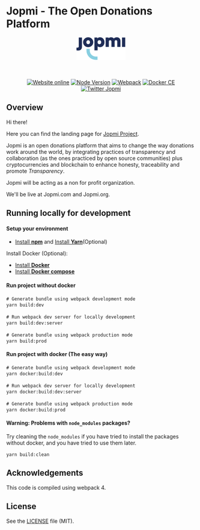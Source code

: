 # Jopmi - The Open Donations Platform
<div align="center">
  <a href="https://jopmi.com">
    <img width="130" src="src/images/logo_jopmi.svg">
  </a>
  <br/>
  <br/>
  <br/>
  
  [![Website online](https://img.shields.io/badge/website-online-brightgreen.svg)](https://jopmi.org/)
  [![Node Version](https://img.shields.io/badge/node-%3E%3D6.11.5-brightgreen.svg)](https://nodejs.org/en/)
  [![Webpack](https://img.shields.io/badge/webpack-%3E%3D4.16.5-blue.svg)](https://www.npmjs.com/package/webpack)
  [![Docker CE](https://img.shields.io/badge/docker-estable--18.09-lightgrey.svg)](https://docs.docker.com/install/#supported-platforms)
  [![Twitter Jopmi](https://img.shields.io/twitter/url/http/shields.io.svg?style=social)](https://twitter.com/wearejopmi)
</div>

## Overview

Hi there!

Here you can find the landing page for [Jopmi Project](https://github.com/RockaLabs/jopmi).

Jopmi is an open donations platform that aims to change the way donations work around the world, by integrating practices of transparency and collaboration (as the ones practiced by open source communities) plus cryptocurrencies and blockchain to enhance honesty, traceability and promote *Transparency*.

Jopmi will be acting as a non for profit organization.

We'll be live at Jopmi.com and Jopmi.org.


## Running locally for development

#### Setup your environment

* [Install **npm**](https://www.npmjs.com/get-npm) and [Install **Yarn**](https://yarnpkg.com/en/docs/install#debian-stable)(Optional)

Install Docker (Optional):

* [Install **Docker**](https://docs.docker.com/install/#supported-platforms)
* [Install **Docker compose**](https://docs.docker.com/compose/install/)


#### Run project without docker

```
# Generate bundle using webpack development mode
yarn build:dev

# Run webpack dev server for locally development
yarn build:dev:server

# Generate bundle using webpack production mode
yarn build:prod
```

#### Run project with docker (The easy way)

```
# Generate bundle using webpack development mode
yarn docker:build:dev

# Run webpack dev server for locally development
yarn docker:build:dev:server

# Generate bundle using webpack production mode
yarn docker:build:prod
```

#### **Warning:** Problems with `node_modules` packages?

Try cleaning the `node_modules` if you have tried to install the packages without docker, and you have tried to use them later.
```
yarn build:clean
```


## Acknowledgements

This code is compiled using webpack 4.

## License

See the [LICENSE](LICENSE) file (MIT).
